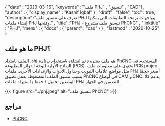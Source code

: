 {
  "date" : "2020-03-16",
  "keywords" :["ملف PHJ" , "تنسيق" , "CAD"] ,
  "author" : {
    "display_name" : "Kashif Iqbal"
} ,
  "draft" : "false",
  "toc" : true,
  "description" :"تعرف على تنسيق ملف PHJ وواجهات برمجة التطبيقات التي يمكنها إنشاء ملفات PHJ وفتحها." ,
  "title" :"PHJ - تنسيق ملف مشروع PhCNC" ,
  "linktitle" : "PHJ",
  "menu" : {
    "docs" : {
      "parent" : "cad"
}
} ,
  "lastmod" : "2020-10-25"
}

## ما هو ملف PHJ؟

الملف بامتداد .phj هو ملف مشروع تم إنشاؤه باستخدام برنامج PhCNC المستخدم في النماذج الأولية للوحة الدوائر المطبوعة (PCB). يحتوي على معلومات ملف PCB projec مثل مواضع علامات التبويب وجداول الأدوات والإعدادات الأخرى. ملفات PHJ أصغر حجمًا بسبب تنسيق الملف المضغوط. يعمل تطبيق PhCNC في أوضاع CAM و CNC. يدعم كلا الوضعين تحميل / حفظ / استيراد ملفات PHJ للتضمين في الجهاز.

{{< figure src="../phj.jpeg" alt="تنسيق ملف PhCNC" >}}

## مراجع

* [PhCNC](https://www.accuratecnc.com/PhCNC.php)

